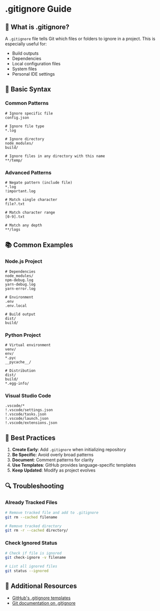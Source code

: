 # .gitignore Guide

## 📝 What is .gitignore?

A `.gitignore` file tells Git which files or folders to ignore in a project. This is especially useful for:
- Build outputs
- Dependencies
- Local configuration files
- System files
- Personal IDE settings

## 🔧 Basic Syntax

### Common Patterns
```gitignore
# Ignore specific file
config.json

# Ignore file type
*.log

# Ignore directory
node_modules/
build/

# Ignore files in any directory with this name
**/temp/
```

### Advanced Patterns
```gitignore
# Negate pattern (include file)
*.log
!important.log

# Match single character
file?.txt

# Match character range
[0-9].txt

# Match any depth
**/logs
```

## 📚 Common Examples

### Node.js Project
```gitignore
# Dependencies
node_modules/
npm-debug.log
yarn-debug.log
yarn-error.log

# Environment
.env
.env.local

# Build output
dist/
build/
```

### Python Project
```gitignore
# Virtual environment
venv/
env/
*.pyc
__pycache__/

# Distribution
dist/
build/
*.egg-info/
```

### Visual Studio Code
```gitignore
.vscode/*
!.vscode/settings.json
!.vscode/tasks.json
!.vscode/launch.json
!.vscode/extensions.json
```

## 🚀 Best Practices

1. **Create Early**: Add `.gitignore` when initializing repository
2. **Be Specific**: Avoid overly broad patterns
3. **Document**: Comment patterns for clarity
4. **Use Templates**: GitHub provides language-specific templates
5. **Keep Updated**: Modify as project evolves

## 🔍 Troubleshooting

### Already Tracked Files
```bash
# Remove tracked file and add to .gitignore
git rm --cached filename

# Remove tracked directory
git rm -r --cached directory/
```

### Check Ignored Status
```bash
# Check if file is ignored
git check-ignore -v filename

# List all ignored files
git status --ignored
```

## 📖 Additional Resources
- [GitHub's .gitignore templates](https://github.com/github/gitignore)
- [Git documentation on .gitignore](https://git-scm.com/docs/gitignore)